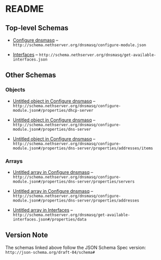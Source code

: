# README

## Top-level Schemas

*   [Configure dnsmasq](./configure-module.md "Configure dnsmasq module") – `http://schema.nethserver.org/dnsmasq/configure-module.json`

*   [Interfaces](./get-available-interfaces.md "List available interfaces that dnsmasq can be configured on") – `http://schema.nethserver.org/dnsmasq/get-available-interfaces.json`

## Other Schemas

### Objects

*   [Untitled object in Configure dnsmasq](./configure-module-properties-dhcp-server.md "Defines DHCP server configuration") – `http://schema.nethserver.org/dnsmasq/configure-module.json#/properties/dhcp-server`

*   [Untitled object in Configure dnsmasq](./configure-module-properties-dns-server.md "Defines DNS server configuration") – `http://schema.nethserver.org/dnsmasq/configure-module.json#/properties/dns-server`

*   [Untitled object in Configure dnsmasq](./configure-module-properties-dns-server-properties-addresses-items.md) – `http://schema.nethserver.org/dnsmasq/configure-module.json#/properties/dns-server/properties/addresses/items`

### Arrays

*   [Untitled array in Configure dnsmasq](./configure-module-properties-dns-server-properties-servers.md "List of upstream DNS servers, where the requests shall be forwarded") – `http://schema.nethserver.org/dnsmasq/configure-module.json#/properties/dns-server/properties/servers`

*   [Untitled array in Configure dnsmasq](./configure-module-properties-dns-server-properties-addresses.md "List of static DNS entries") – `http://schema.nethserver.org/dnsmasq/configure-module.json#/properties/dns-server/properties/addresses`

*   [Untitled array in Interfaces](./get-available-interfaces-properties-data.md) – `http://schema.nethserver.org/dnsmasq/get-available-interfaces.json#/properties/data`

## Version Note

The schemas linked above follow the JSON Schema Spec version: `http://json-schema.org/draft-04/schema#`
